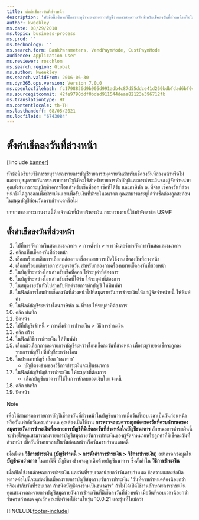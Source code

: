 ```yaml
---
title: ตั้งค่าเช็คลงวันที่ล่วงหน้า
description: 'หัวข้อนี้อธิบายวิธีการระบุว่าจะลงรายการบัญชีรายการสมุดรายวันสำหรับเช็คลงวันที่ล่วงหน้าหรือไม่ และระบุสมุดรายวันการลงรายการบัญชีที่จะใช้สำหรับรายการหักบัญชีและการชำระเงินของผู้จัดจำหน่าย '
author: kweekley
ms.date: 08/29/2018
ms.topic: business-process
ms.prod: ''
ms.technology: ''
ms.search.form: BankParameters, VendPaymMode, CustPaymMode
audience: Application User
ms.reviewer: roschlom
ms.search.region: Global
ms.author: kweekley
ms.search.validFrom: 2016-06-30
ms.dyn365.ops.version: Version 7.0.0
ms.openlocfilehash: fc1798836d9b905d991adb4c87d55ddce41d260bdbfdad6bf0c4b4feb846ee57
ms.sourcegitcommit: 42fe9790ddf0bdad911544deaa82123a396712fb
ms.translationtype: HT
ms.contentlocale: th-TH
ms.lasthandoff: 08/05/2021
ms.locfileid: "6743084"
---
```

# <a name="set-up-postdated-checks"></a>ตั้งค่าเช็คลงวันที่ล่วงหน้า

[!include [banner](../../includes/banner.md)]

หัวข้อนี้อธิบายวิธีการระบุว่าจะลงรายการบัญชีรายการสมุดรายวันสำหรับเช็คลงวันที่ล่วงหน้าหรือไม่ และระบุสมุดรายวันการลงรายการบัญชีที่จะใช้สำหรับรายการหักบัญชีและการชำระเงินของผู้จัดจำหน่าย  คุณยังสามารถระบุบัญชีรอการโอนสำหรับเช็คที่ออก เช็คที่ได้รับ และภาษีหัก ณ ที่จ่าย  เช็คลงวันที่ล่วงหน้าซึ่งได้ถูกออกเพื่อชำระเงินและเพื่อรับเงินที่ชำระในอนาคต  คุณสามารถระบุได้ว่าเช็คต้องถูกสะท้อนในสมุดบัญชีก่อนวันครบกำหนดหรือไม่ 



บทบาทของกระบวนงานนี้คือเจ้าหน้าที่ฝ่ายบริหารเงิน  กระบวนงานนี้ใช้บริษัทสาธิต USMF


## <a name="set-up-postdated-checks"></a>ตั้งค่าเช็คลงวันที่ล่วงหน้า
1. ไปที่การจัดการเงินสดและธนาคาร > การตั้งค่า > พารามิเตอร์การจัดการเงินสดและธนาคาร
2. คลิกแท็บเช็คลงวันที่ล่วงหน้า
3. เลือกหรือยกเลิกการเลือกกล่องกาเครื่องหมายการเปิดใช้งานเช็คลงวันที่ล่วงหน้า
4. เลือกหรือยกเลิกรายการสมุดรายวัน สำหรับกล่องกาเครื่องหมายเช็คลงวันที่ล่วงหน้า
5. ในบัญชีระหว่างโอนสำหรับเช็คที่ออก ให้ระบุค่าที่ต้องการ
6. ในบัญชีระหว่างโอนสำหรับเช็คที่ได้รับ ให้ระบุค่าที่ต้องการ
7. ในสมุดรายวันทั่วไปสำหรับฟิลด์รายการหักบัญชี ให้พิมพ์ค่า
8. ในฟิลด์การโอนย้ายเช็คลงวันที่ล่วงหน้าไปที่สมุดรายวันการชำระเงินให้แก่ผู้จัดจำหน่ายนี้ ให้พิมพ์ค่า
9. ในฟิลด์บัญชีระหว่างโอนภาษีหัก ณ ที่จ่าย ให้ระบุค่าที่ต้องการ
10. คลิก บันทึก
11. ปิดหน้า
12. ไปที่บัญชีเจ้าหนี้ > การตั้งค่าการชำระเงิน > วิธีการชำระเงิน
13. คลิก สร้าง
14. ในฟิลด์วิธีการชำระเงิน ให้พิมพ์ค่า
15. เลือกตัวเลือกการลงรายการบัญชีระหว่างโอนเช็คลงวันที่ล่วงหน้า เพื่อระบุว่ายอดเช็คจะถูกลงรายการบัญชีไปที่บัญชีระหว่างโอน
16. ในประเภทบัญชี เลือก 'ธนาคาร'
    * บัญชีตรงข้ามของวิธีการชำระเงินจะเป็นธนาคาร  
17. ในฟิลด์บัญชีบัญชีการชำระเงิน ให้ระบุค่าที่ต้องการ
    * เลือกบัญชีธนาคารที่ใช้ในการหักลบยอดเงินใบแจ้งหนี้  
18. คลิก บันทึก
19. ปิดหน้า
> [!NOTE]
> เพื่อให้สามารถลงรายการบัญชีเช็คลงวันที่ล่วงหน้าในบัญชีธนาคารเมื่อวันที่รอบเวลาเป็นวันก่อนหน้าหรือวันเท่ากับวันครบกําหนด คุณต้องเปิดใช้งาน **การตรวจสอบความถูกต้องของวันที่ครบกําหนดของสมุดรายวันการชำระเงินที่ลงรายการบัญชีที่มีเช็คลงวันที่ล่วงหน้าในบัญชีธนาคาร** ลักษณะการชําระเงินนี้จะช่วยให้คุณสามารถลงรายการบัญชีสมุดรายวันการชําระเงินของผู้จัดจำหน่ายหรือลูกค้าที่มีเช็คลงวันที่ล่วงหน้า เมื่อวันที่รอบเวลาเป็นวันก่อนหน้าหรือวันครบกําหนดพอดี
> 
> เมื่อตั้งค่า **วิธีการชําระเงิน** (**บัญชีเจ้าหนี้ > การตั้งค่าการชําระเงิน > วิธีการชําระเงิน**) อย่ากรอกข้อมูลใน **บัญชีระหว่างกาล** ในกรณีนี้ บัญชีตรงข้ามจะถูกเติมด้วยบัญชีธนาคาร ซึ่งตั้งค่าใน **วิธีการชําระเงิน**
>  
> เมื่อเปิดใช้งานลักษณะการชําระเงิน และวันที่รอบเวลาน้อยกว่าวันครบกําหนด ข้อความแสดงข้อผิดพลาดต่อไปนี้จะแสดงขึ้นเมื่อลงรายการบัญชีสมุดรายวันการชําระเงิน "วันที่ครบกําหนดต้องน้อยกว่าหรือเท่ากับวันที่รอบเวลา ถ้าชนิดบัญชีตรงข้ามเป็นธนาคาร" ถ้าไม่ได้เปิดใช้งานลักษณะการชําระเงิน คุณสามารถลงรายการบัญชีสมุดรายวันการชําระเงินที่มีเช็คลงวันที่ล่วงหน้า เมื่อวันที่รอบเวลาน้อยกว่าวันครบกําหนด
> คุณลักษณะนี้พร้อมใช้งานในรุ่น 10.0.21 และรุ่นที่ใหม่กว่า    

[!INCLUDE[footer-include](../../../includes/footer-banner.md)]
